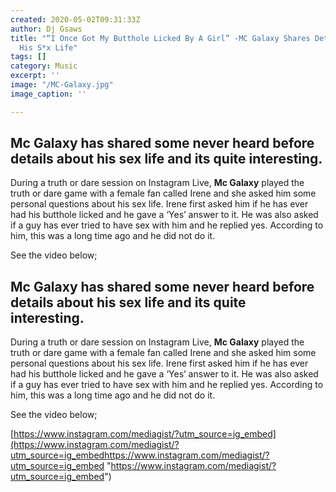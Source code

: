 ```yaml
---
created: 2020-05-02T09:31:33Z
author: Dj Gsaws
title: "“I Once Got My Butthole Licked By A Girl” -MC Galaxy Shares Details About
  His S*x Life"
tags: []
category: Music
excerpt: ''
image: "/MC-Galaxy.jpg"
image_caption: ''

---
```

## **Mc Galaxy has shared some never heard before details about his sex life and its quite interesting.**

During a truth or dare session on Instagram Live, **Mc Galaxy** played the truth or dare game with a female fan called Irene and she asked him some personal questions about his sex life. Irene first asked him if he has ever had his butthole licked and he gave a ‘Yes’ answer to it. He was also asked if a guy has ever tried to have sex with him and he replied yes. According to him, this was a long time ago and he did not do it.

See the video below;

## **Mc Galaxy has shared some never heard before details about his sex life and its quite interesting.** 

During a truth or dare session on Instagram Live, **Mc Galaxy** played the truth or dare game with a female fan called Irene and she asked him some personal questions about his sex life. Irene first asked him if he has ever had his butthole licked and he gave a ‘Yes’ answer to it. He was also asked if a guy has ever tried to have sex with him and he replied yes. According to him, this was a long time ago and he did not do it.

See the video below;

[https://www.instagram.com/mediagist/?utm_source=ig_embed](https://www.instagram.com/mediagist/?utm_source=ig_embedhttps://www.instagram.com/mediagist/?utm_source=ig_embed "https://www.instagram.com/mediagist/?utm_source=ig_embed")